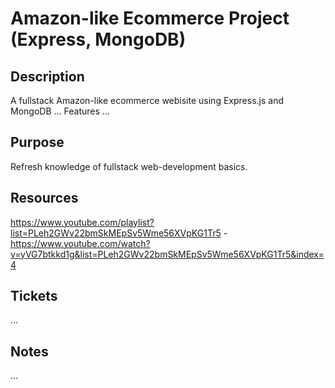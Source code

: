 # Amazon-like Ecommerce Project (Express, MongoDB)

## Description
A fullstack Amazon-like ecommerce webisite using Express.js and MongoDB ...
Features ...

## Purpose
Refresh knowledge of fullstack web-development basics.

## Resources
https://www.youtube.com/playlist?list=PLeh2GWv22bmSkMEpSv5Wme56XVpKG1Tr5 - https://www.youtube.com/watch?v=yVG7btkkd1g&list=PLeh2GWv22bmSkMEpSv5Wme56XVpKG1Tr5&index=4

## Tickets
...

## Notes
...